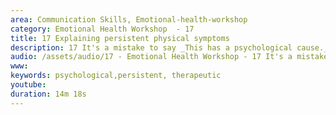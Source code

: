 ```yaml
---
area: Communication Skills, Emotional-health-workshop
category: Emotional Health Workshop  - 17
title: 17 Explaining persistent physical symptoms
description: 17 It's a mistake to say _This has a psychological cause._ Explaining persistent physical symptoms. There is nothing wrong with the hardware. Therapeutic explanations. Dave Tomson
audio: /assets/audio/17 - Emotional Health Workshop - 17 It's a mistake to say _Therapeutic explanations. Dave Tomson - MQ.mp3
www: 
keywords: psychological,persistent, therapeutic
youtube: 
duration: 14m 18s
--- 
```

